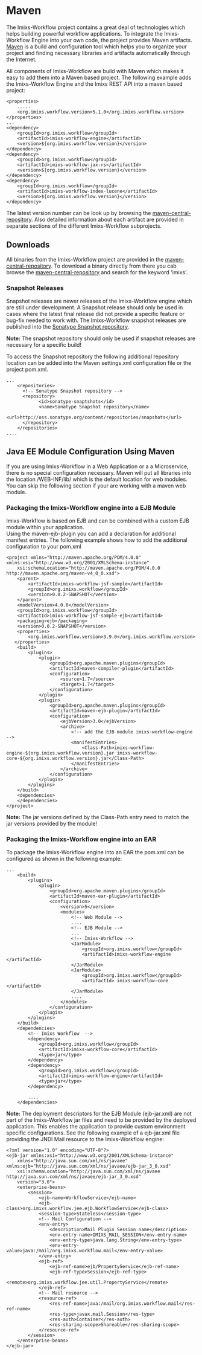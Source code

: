 # Maven 
The Imixs-Workflow project contains a great deal of technologies which helps building powerful workflow applications. To integrate the Imixs-Workflow Engine into your own code, the project provides Maven artifacts. [Maven](http://maven.apache.org) is a build and configuration tool which helps you to organize your project and finding necessary libraries and artifacts automatically through the Internet.  
 
All components of Imixs-Workflow are build with Maven which makes it easy to add them into a Maven based project. The following example adds the Imixs-Workflow Engine and the Imixs REST API into a maven based project:

	
	<properties>
		.....
		<org.imixs.workflow.version>5.1.0</org.imixs.workflow.version>
	</properties>
	...
	<dependency>
		<groupId>org.imixs.workflow</groupId>
		<artifactId>imixs-workflow-engine</artifactId>
		<version>${org.imixs.workflow.version}</version>
	</dependency>
	<dependency>
		<groupId>org.imixs.workflow</groupId>
		<artifactId>imixs-workflow-jax-rs</artifactId>
		<version>${org.imixs.workflow.version}</version>
	</dependency>
	<dependency>
		<groupId>org.imixs.workflow</groupId>
		<artifactId>imixs-workflow-index-lucene</artifactId>
		<version>${org.imixs.workflow.version}</version>
	</dependency>

The latest version number can be look up by browsing the [maven-central-repository](http://search.maven.org/#browse). Also detailed information about each artifact are provided in separate sections of the different Imixs-Workflow subprojects.

## Downloads
All binaries from the Imixs-Workflow project are provided in the [maven-central-repository](http://search.maven.org/#browse). To download a binary directly from there you cab browse the [maven-central-repository](http://search.maven.org/#browse) and search for the keyword 'imixs'.
 


### Snapshot Releases 
Snapshot releases are newer releases of the Imixs-Workflow engine which are still under development.  A Snapshot release should only be used in cases where the latest final release did not provide a specific feature or bug-fix needed to work with.  The Imixs-Workflow snapshot releases are published into the [Sonatype Snapshot repository](http://oss.sonatype.org/content/repositories/snapshots).

<strong>Note:</strong> The snapshot repository should only be used if snapshot releases are necessary for a specific build!

To access the Snapshot repository the following additional repository location can be added into the Maven settings.xml configuration file or the project pom.xml. 
 
	
	...
		<repositories>
	      <!-- Sonatype Snapshot repository -->
	      <repository>
	          	<id>sonatype-snaptshots</id>
	          	<name>Sonatype Snapshot repository</name>
	          	<url>http://oss.sonatype.org/content/repositories/snapshots</url>
	      </repository>				
	    </repositories>
	....


## Java EE Module Configuration Using Maven

If you are using Imixs-Workflow in a Web Application or a a Microservice, there is no special configuration necessary. Maven will put all libraries into the location /WEB-INF/lib/ which is the default location for web modules. You can skip the following section if your are working with a maven web module. 

### Packaging the Imixs-Workflow engine into a EJB Module

Imixs-Workflow is based on EJB and can be combined with a custom EJB module within your application.  
Using the maven-ejb-plugin you can add a declaration for additional manifest entries. The following example shows how to add the additional configuration to your pom.xml 
 
	<project xmlns="http://maven.apache.org/POM/4.0.0" xmlns:xsi="http://www.w3.org/2001/XMLSchema-instance"
		xsi:schemaLocation="http://maven.apache.org/POM/4.0.0 http://maven.apache.org/maven-v4_0_0.xsd">
		<parent>
			<artifactId>imixs-workflow-jsf-sample</artifactId>
			<groupId>org.imixs.workflow</groupId>
			<version>0.0.2-SNAPSHOT</version>
		</parent>
		<modelVersion>4.0.0</modelVersion>
		<groupId>org.imixs.workflow</groupId>
		<artifactId>imixs-workflow-jsf-sample-ejb</artifactId>
		<packaging>ejb</packaging>
		<version>0.0.2-SNAPSHOT</version>
		<properties> 
	    	<org.imixs.workflow.version>3.9.0</org.imixs.workflow.version>
	   </properties>
		<build>
			<plugins>
				<plugin>
					<groupId>org.apache.maven.plugins</groupId>
					<artifactId>maven-compiler-plugin</artifactId>
					<configuration>
						<source>1.7</source>
						<target>1.7</target>
					</configuration>
				</plugin>
				<plugin>
					<groupId>org.apache.maven.plugins</groupId>
					<artifactId>maven-ejb-plugin</artifactId>
					<configuration>
						<ejbVersion>3.0</ejbVersion>
						<archive>
							<!-- add the EJB module imixs-workflow-engine -->
							<manifestEntries>
								<Class-Path>imixs-workflow-engine-${org.imixs.workflow.version}.jar imixs-workflow-core-${org.imixs.workflow.version}.jar</Class-Path>
							</manifestEntries>
						</archive>
					</configuration>
				</plugin>
			</plugins>
		</build>
		<dependencies>
		</dependencies>
	</project>
 
__Note:__ The jar versions defined by the Class-Path entry need to match the jar versions provided by the module!
 
### Packaging the Imixs-Workflow engine into an EAR
To package the Imixs-Workflow engine into an EAR the pom.xml can be configured as shown in the following example:
 
	...
		<build>
			<plugins>
				<plugin>
					<groupId>org.apache.maven.plugins</groupId>
					<artifactId>maven-ear-plugin</artifactId>
					<configuration>
						<version>5</version>
						<modules>
							<!-- Web Module -->
							....
							<!-- EJB Module -->
							...
							<!-- Imixs-Workflow -->
							<JarModule>
								<groupId>org.imixs.workflow</groupId>
								<artifactId>imixs-workflow-engine </artifactId>
							</JarModule>	
							<JarModule>
								<groupId>org.imixs.workflow</groupId>
								<artifactId> imixs-workflow-core </artifactId>							
							</JarModule>
							....
						</modules>
					</configuration>
				</plugin>
			</plugins>
		</build>
		<dependencies>
			<!-- Imixs Workflow  -->
			<dependency>
				<groupId>org.imixs.workflow</groupId>
				<artifactId>imixs-workflow-core</artifactId>
				<type>jar</type>
			</dependency>
			<dependency>
				<groupId>org.imixs.workflow</groupId>
				<artifactId>imixs-workflow-engine</artifactId>
				<type>jar</type>
			</dependency>
		
			....
		</dependencies>

 
__Note:__ The deployment descriptors for the EJB Module (ejb-jar.xml) are not part of the Imixs-Workflow jar files and need to be provided by the deployed application. This enables the application to provide custom environment specific configurations. See the following example of a ejb-jar.xml file providing the JNDI Mail resource to the Imixs-Workflow engine:


	<?xml version="1.0" encoding="UTF-8"?>
	<ejb-jar xmlns:xsi="http://www.w3.org/2001/XMLSchema-instance"
		xmlns="http://java.sun.com/xml/ns/javaee" xmlns:ejb="http://java.sun.com/xml/ns/javaee/ejb-jar_3_0.xsd"
		xsi:schemaLocation="http://java.sun.com/xml/ns/javaee http://java.sun.com/xml/ns/javaee/ejb-jar_3_0.xsd"
		version="3.0">
		<enterprise-beans>
			<session>
				<ejb-name>WorkflowService</ejb-name>
				<ejb-class>org.imixs.workflow.jee.ejb.WorkflowService</ejb-class>
				<session-type>Stateless</session-type>			
				<!-- Mail Configuration -->
				<env-entry>
					<description>Mail Plugin Session name</description>
					<env-entry-name>IMIXS_MAIL_SESSION</env-entry-name>
					<env-entry-type>java.lang.String</env-entry-type>
					<env-entry-value>java:/mail/org.imixs.workflow.mail</env-entry-value>
				</env-entry>
				<ejb-ref>
					<ejb-ref-name>ejb/PropertyService</ejb-ref-name>
					<ejb-ref-type>Session</ejb-ref-type>
					<remote>org.imixs.workflow.jee.util.PropertyService</remote>
				</ejb-ref>
				<!-- Mail resource -->
				<resource-ref>
					<res-ref-name>java:/mail/org.imixs.workflow.mail</res-ref-name>
					<res-type>javax.mail.Session</res-type>
					<res-auth>Container</res-auth>
					<res-sharing-scope>Shareable</res-sharing-scope>
				</resource-ref>
			</session>
		</enterprise-beans>
	</ejb-jar>
 